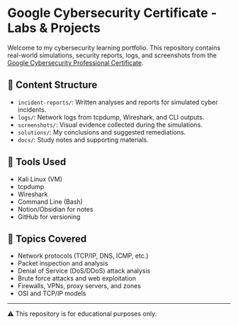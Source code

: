 # Google Cybersecurity Certificate - Labs & Projects

Welcome to my cybersecurity learning portfolio. This repository contains real-world simulations, security reports, logs, and screenshots from the [Google Cybersecurity Professional Certificate](https://grow.google/certificates/cybersecurity/).

## 📁 Content Structure

- `incident-reports/`: Written analyses and reports for simulated cyber incidents.
- `logs/`: Network logs from tcpdump, Wireshark, and CLI outputs.
- `screenshots/`: Visual evidence collected during the simulations.
- `solutions/`: My conclusions and suggested remediations.
- `docs/`: Study notes and supporting materials.

## 🧰 Tools Used

- Kali Linux (VM)
- tcpdump
- Wireshark
- Command Line (Bash)
- Notion/Obsidian for notes
- GitHub for versioning

## 🔐 Topics Covered

- Network protocols (TCP/IP, DNS, ICMP, etc.)
- Packet inspection and analysis
- Denial of Service (DoS/DDoS) attack analysis
- Brute force attacks and web exploitation
- Firewalls, VPNs, proxy servers, and zones
- OSI and TCP/IP models

---

⚠️ This repository is for educational purposes only.
